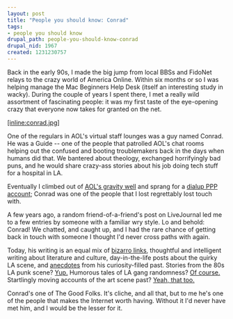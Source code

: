 ```yaml
--- 
layout: post
title: "People you should know: Conrad"
tags: 
- people you should know
drupal_path: people-you-should-know-conrad
drupal_nid: 1967
created: 1231230757
---
```

Back in the early 90s, I made the big jump from local BBSs and FidoNet relays to the crazy world of America Online. Within six months or so I was helping manage the Mac Beginners Help Desk (itself an interesting study in wacky). During the couple of years I spent there, I met a really wild assortment of fascinating people: it was my first taste of the eye-opening crazy that everyone now takes for granted on the net.



<a href="http://www.flickr.com/photos/ch/506608332/">[inline:conrad.jpg]</a>



One of the regulars in AOL's virtual staff lounges was a guy named Conrad. He was a Guide -- one of the people that patrolled AOL's chat rooms helping out the confused and booting troublemakers back in the days when humans did that. We bantered about theology, exchanged horrifyingly bad puns, and he would share crazy-ass stories about his job doing tech stuff for a hospital in LA.



Eventually I climbed out of <a href="http://jeff.viapositiva.net/old/1996/">AOL's gravity well</a> and sprang for a <a href="http://jeff.viapositiva.net/old/1997/">dialup PPP account</a>; Conrad was one of the people that I lost regrettably lost touch with.



A few years ago, a random friend-of-a-friend's post on LiveJournal led me to a few entries by someone with a familiar wry style. Lo and behold: Conrad! We chatted, and caught up, and I had the rare chance of getting back in touch with someone I thought I'd never cross paths with again.



Today, his writing is an equal mix of <a href="http://delicious.com/ignatz">bizarro links</a>, thoughtful and intelligent writing about literature and culture, day-in-the-life posts about the quirky LA scene, and <a href="http://substitute.livejournal.com/1669480.html">anecdotes</a> from his curiosity-filled past. Stories from the 80s LA punk scene? <a href="http://substitute.livejournal.com/1737091.html">Yup.</a> Humorous tales of LA gang randomness? <a href="http://substitute.livejournal.com/1697585.html">Of course.</a> Startlingly moving accounts of the art scene past? <a href="http://substitute.livejournal.com/1753747.html">Yeah, that too.</a>



Conrad's one of The Good Folks. It's cliche, and all that, but to me he's one of the people that makes the Internet worth having. Without it I'd never have met him, and I would be the lesser for it.
